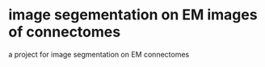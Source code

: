 # image segementation on EM images of connectomes
a project for image segmentation on EM connectomes
